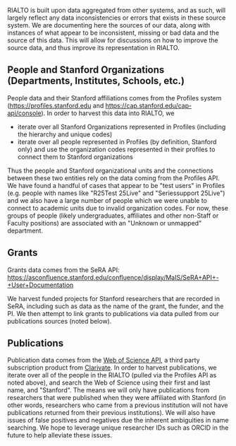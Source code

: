 RIALTO is built upon data aggregated from other systems, and as such, will largely reflect any data inconsistencies or errors that exists in these source system.  We are documenting here the sources of our data, along with instances of what appear to be inconsistent, missing or bad data and the source of this data.  This will allow for discussions on how to improve the source data, and thus improve its representation in RIALTO.

## People and Stanford Organizations (Departments, Institutes, Schools, etc.)

People data and their Stanford affiliations comes from the Profiles system (https://profiles.stanford.edu and https://cap.stanford.edu/cap-api/console).  In order to harvest this data into RIALTO, we 

* iterate over all Stanford Organizations represented in Profiles (including the hierarchy and unique codes) 
* iterate over all people represented in Profiles (by definition, Stanford only) and use the organization codes represented in their profiles to connect them to Stanford organizations

Thus the people and Stanford organizational units and the connections between these two entities rely on the data coming from the Profiles API.  We have found a handful of cases that appear to be "test users" in Profiles (e.g. people with names like "R25Test 25Live" and "Seriessupport 25Live") and we also have a large number of people which we were unable to connect to academic units due to invalid organization codes.  For now, these groups of people (likely undergraduates, affiliates and other non-Staff or Faculty positions) are associated with an "Unknown or unmapped" department.  

## Grants

Grants data comes from the SeRA API: https://asconfluence.stanford.edu/confluence/display/MaIS/SeRA+API+-+User+Documentation  

We harvest funded projects for Stanford researchers that are recorded in SeRA, including such as data as the name of the grant, the funder, and the PI.  We then attempt to link grants to publications via data pulled from our publications sources (noted below).

## Publications

Publication data comes from the [Web of Science API](https://developer.clarivate.com/apis/wos), a third party subscription product from [Clarivate](https://clarivate.com/).  In order to harvest publications, we iterate over all of the people in the RIALTO (pulled via the Profiles API as noted above), and search the Web of Science using their first and last name, and "Stanford".  The means we will only have publications from researchers that were published when they were affiliated with Stanford (in other words, researchers who came from a previous institution will not have publications returned from their previous institutions).  We will also have issues of false positives and negatives due the inherent ambiguities in name searching.  We hope to leverage unique researcher IDs such as ORCID in the future to help alleviate these issues.
